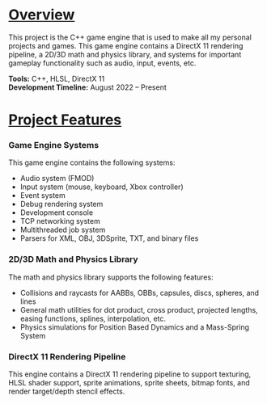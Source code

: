 # **<ins>Overview</ins>**  
This project is the C++ game engine that is used to make all my personal projects and games. This game engine contains a DirectX 11 rendering pipeline, a 2D/3D math and physics library, and systems for important gameplay functionality such as audio, input, events, etc.


**Tools:** C++, HLSL, DirectX 11  
**Development Timeline:** August 2022 – Present


# **<ins>Project Features</ins>**  
### **Game Engine Systems**  
This game engine contains the following systems:  
- Audio system (FMOD)
- Input system (mouse, keyboard, Xbox controller)
- Event system
- Debug rendering system
- Development console
- TCP networking system
- Multithreaded job system
- Parsers for XML, OBJ, 3DSprite, TXT, and binary files




### **2D/3D Math and Physics Library**  
The math and physics library supports the following features:  
- Collisions and raycasts for AABBs, OBBs, capsules, discs, spheres, and lines
- General math utilities for dot product, cross product, projected lengths, easing functions, splines, interpolation, etc.
- Physics simulations for Position Based Dynamics and a Mass-Spring System




### **DirectX 11 Rendering Pipeline**  
This engine contains a DirectX 11 rendering pipeline to support texturing, HLSL shader support, sprite animations, sprite sheets, bitmap fonts, and render target/depth stencil effects.

